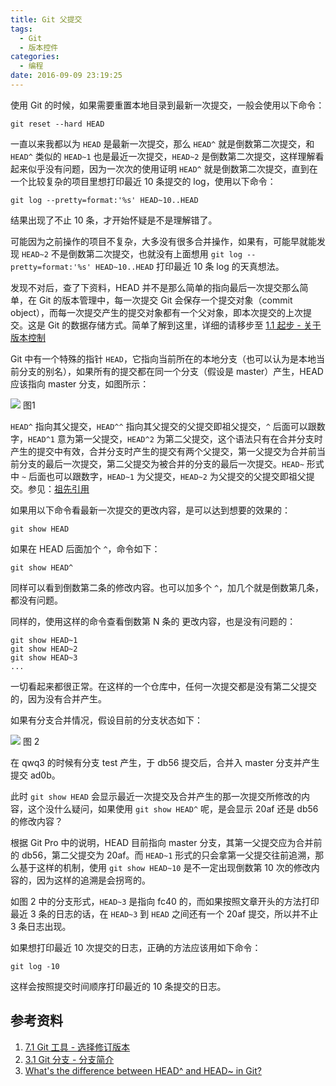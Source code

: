 ```yaml
---
title: Git 父提交
tags:
  - Git
  - 版本控件
categories:
  - 编程
date: 2016-09-09 23:19:25
---
```


使用 Git 的时候，如果需要重置本地目录到最新一次提交，一般会使用以下命令：

```
git reset --hard HEAD
```

一直以来我都以为 `HEAD` 是最新一次提交，那么 `HEAD^` 就是倒数第二次提交，和 `HEAD^` 类似的 `HEAD~1` 也是最近一次提交，`HEAD~2` 是倒数第二次提交，这样理解看起来似乎没有问题，因为一次次的使用证明 `HEAD^` 就是倒数第二次提交，直到在一个比较复杂的项目里想打印最近 10 条提交的 log，使用以下命令：

```
git log --pretty=format:'%s' HEAD~10..HEAD
```

结果出现了不止 10 条，才开始怀疑是不是理解错了。

可能因为之前操作的项目不复杂，大多没有很多合并操作，如果有，可能早就能发现 `HEAD~2` 不是倒数第二次提交，也就没有上面想用 `git log --pretty=format:'%s' HEAD~10..HEAD` 打印最近 10 条 log 的天真想法。

发现不对后，查了下资料，HEAD 并不是那么简单的指向最后一次提交那么简单，在 Git 的版本管理中，每一次提交 Git 会保存一个提交对象（commit object），而每一次提交产生的提交对象都有一个父对象，即本次提交的上次提交。这是 Git 的数据存储方式。简单了解到这里，详细的请移步至 [1.1 起步 - 关于版本控制](https://git-scm.com/book/zh/v2/%E8%B5%B7%E6%AD%A5-%E5%85%B3%E4%BA%8E%E7%89%88%E6%9C%AC%E6%8E%A7%E5%88%B6#_getting_started)

Git 中有一个特殊的指针 `HEAD`，它指向当前所在的本地分支（也可以认为是本地当前分支的别名），如果所有的提交都在同一个分支（假设是 master）产生，HEAD 应该指向 master 分支，如图所示：

![](https://ws3.sinaimg.cn/large/74681984gw1f7ns1ctiksj20m70dkwgd.jpg)
图1

`HEAD^` 指向其父提交，`HEAD^^` 指向其父提交的父提交即祖父提交，`^` 后面可以跟数字，`HEAD^1` 意为第一父提交，`HEAD^2` 为第二父提交，这个语法只有在合并分支时产生的提交中有效，合并分支时产生的提交有两个父提交，第一父提交为合并前当前分支的最后一次提交，第二父提交为被合并的分支的最后一次提交。`HEAD~` 形式中 `~` 后面也可以跟数字，`HEAD~1` 为父提交，`HEAD~2` 为父提交的父提交即祖父提交。参见：[祖先引用](https://git-scm.com/book/zh/v2/Git-%E5%B7%A5%E5%85%B7-%E9%80%89%E6%8B%A9%E4%BF%AE%E8%AE%A2%E7%89%88%E6%9C%AC#祖先引用)

如果用以下命令看最新一次提交的更改内容，是可以达到想要的效果的：

```
git show HEAD
```

如果在 HEAD 后面加个 `^`，命令如下：

```
git show HEAD^
```

同样可以看到倒数第二条的修改内容。也可以加多个 `^`，加几个就是倒数第几条，都没有问题。

同样的，使用这样的命令查看倒数第 N 条的 更改内容，也是没有问题的：

```
git show HEAD~1
git show HEAD~2
git show HEAD~3
...
```

一切看起来都很正常。在这样的一个仓库中，任何一次提交都是没有第二父提交的，因为没有合并产生。

如果有分支合并情况，假设目前的分支状态如下：

![](https://ws3.sinaimg.cn/large/74681984gw1f7nsj2uityj20tm0gowhk.jpg)
图 2

在 qwq3 的时候有分支 test 产生，于 db56 提交后，合并入 master 分支并产生提交 ad0b。

此时 `git show HEAD` 会显示最近一次提交及合并产生的那一次提交所修改的内容，这个没什么疑问，如果使用 `git show HEAD^` 呢，是会显示 20af 还是 db56 的修改内容？

根据 Git Pro 中的说明，HEAD 目前指向 master 分支，其第一父提交应为合并前的 db56，第二父提交为 20af。而 `HEAD~1` 形式的只会拿第一父提交往前追溯，那么基于这样的机制，使用 `git show HEAD~10` 是不一定出现倒数第 10 次的修改内容的，因为这样的追溯是会拐弯的。


如图 2 中的分支形式，`HEAD~3` 是指向 fc40 的，而如果按照文章开头的方法打印最近 3 条的日志的话，在 `HEAD~3` 到 `HEAD` 之间还有一个 20af 提交，所以并不止 3 条日志出现。

如果想打印最近 10 次提交的日志，正确的方法应该用如下命令：

```
git log -10
```

这样会按照提交时间顺序打印最近的 10 条提交的日志。

## 参考资料

1. [7.1 Git 工具 - 选择修订版本](https://git-scm.com/book/zh/v2/Git-%E5%B7%A5%E5%85%B7-%E9%80%89%E6%8B%A9%E4%BF%AE%E8%AE%A2%E7%89%88%E6%9C%AC#祖先引用)
2. [3.1 Git 分支 - 分支简介](https://git-scm.com/book/zh/v2/Git-%E5%88%86%E6%94%AF-%E5%88%86%E6%94%AF%E7%AE%80%E4%BB%8B)
3. [What's the difference between HEAD^ and HEAD~ in Git?](https://stackoverflow.com/questions/2221658/whats-the-difference-between-head-and-head-in-git)

